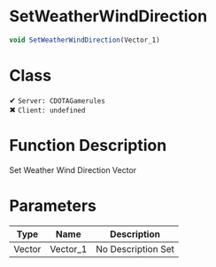 # SetWeatherWindDirection
```js	
void SetWeatherWindDirection(Vector_1)
```
# Class
✔ `Server: CDOTAGamerules`  
✖ `Client: undefined`  

# Function Description
Set Weather Wind Direction Vector
# Parameters
Type|Name|Description
--|--|--
Vector|Vector_1|No Description Set
